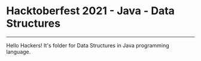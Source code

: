 # Hacktoberfest 2021 - Java - Data Structures
___
Hello Hackers! It's folder for Data Structures in Java programming language.